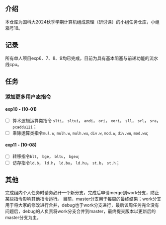 ## 介绍
本仓库为国科大2024秋季学期计算机组成原理（研讨课）的小组任务仓库，小组箱号18。

## 记录
所有单人项目exp6、7、8、9均已完成，目前为具有基本阻塞与前递功能的流水线cpu。

## 任务

### 添加更多用户态指令
#### exp10   - (10-01)
- [ ]  算术逻辑运算类指令 `slti`， `sltui`， `andi`， `ori`， `xori`， `sll`， `srl`， `sra`， `pcaddu12i`；
- [ ]  乘除运算类指令`mul.w`, `mulh.w`, `mulh.wu`, `div.w`, `mod.w`, `div.wu`, `mod.wu`;
#### exp11   - (10-08)
- [ ]  转移指令`blt`， `bge`， `bltu`， `bgeu`;
- [ ]  访存指令`ld.b`， `ld.h`， `ld.bu`， `ld.hu`， `st.b`， `st.h`；

## 其他
完成组内个人任务时请务必开一个新分支，完成后申请merge到work分支，防止某些指令影响其他指令运行。
目前，master分支用于每周的最终结果；work分支用于将大家的修改进行合并，debug也于work分支进行，最后该周任务完全没有问题后，debug的人负责将work分支合并到master，最终提交版本以更新后的master分支为主。
